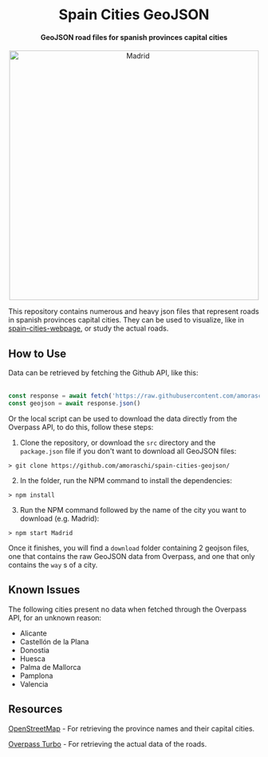 <h1 align="center">Spain Cities GeoJSON</h1>
<h4 align="center">GeoJSON road files for spanish provinces capital cities</h4>
<p align="center">
  <img src="./images/Madrid.png" alt="Madrid" width="500" />
</p>

This repository contains numerous and heavy json files that represent roads in spanish provinces capital cities. They can be used to visualize, like in [spain-cities-webpage](https://github.com/amoraschi/spain-cities-webpage),
or study the actual roads.

<h2>How to Use</h2>
Data can be retrieved by fetching the Github API, like this:
<br></br>

```js
const response = await fetch('https://raw.githubusercontent.com/amoraschi/spain-cities-geojson/master/cities/madrid.geojson')
const geojson = await response.json()
```

Or the local script can be used to download the data directly from the Overpass API, to do this, follow these steps:

1. Clone the repository, or download the `src` directory and the `package.json` file if you don't want to download all GeoJSON files:

```
> git clone https://github.com/amoraschi/spain-cities-geojson/
```

2. In the folder, run the NPM command to install the dependencies:

```
> npm install
```

3. Run the NPM command followed by the name of the city you want to download (e.g. Madrid):

```
> npm start Madrid
```

Once it finishes, you will find a `download` folder containing 2 geojson files, one that contains the raw GeoJSON data from Overpass, and one that only contains the `way` s of a city.

<h2>Known Issues</h2>

The following cities present no data when fetched through the Overpass API, for an unknown reason:
- Alicante
- Castellón de la Plana
- Donostia
- Huesca
- Palma de Mallorca
- Pamplona
- Valencia

<h2>Resources</h2>

[OpenStreetMap](https://www.openstreetmap.org/) - For retrieving the province names and their capital cities.

[Overpass Turbo](https://overpass-turbo.eu/) - For retrieving the actual data of the roads.

